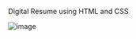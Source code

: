 Digital Resume using HTML and CSS 

![image](https://github.com/rahularya1234/digital-reume/assets/146465627/d1bc48be-3b04-49c8-9c9c-c77e8f61c7d0)
